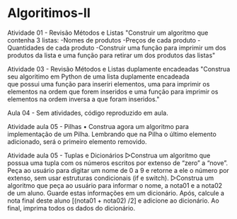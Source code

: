 # Algoritimos-II

Atividade 01 - Revisão Métodos e Listas
"Construir um algoritmo que contenha 3 listas:
-Nomes de produtos
-Preços de cada produto
-Quantidades de cada produto
-Construir uma função para imprimir um dos produtos da lista 
e uma função para retirar um dos produtos das listas"


Atividade 03 - Revisão Métodos e Listas duplamente encadeadas
"Construa seu algoritimo em Python de uma lista duplamente encadeada  
que possui uma função para inseriri elementos, uma para imprimir os 
elementos na ordem que forem inseridos e uma função para imprimir os 
elementos na ordem inversa a que foram inseridos."

Aula 04 - Sem atividades, código reproduzido em aula.

Atividade aula 05 - Pilhas
• Construa agora um algoritmo para implementação de um Pilha. 
Lembrando que na Pilha o último elemento adicionado, será o 
primeiro elemento removido.

Atividade aula 05 - Tuplas e Dicionários
▷Construa um algoritmo que possua uma tupla com os números escritos por extenso de “zero” a “nove”. 
Peça ao usuário para digitar um nome de 0 a 9 e retorne a ele o número por extenso,
sem usar estruturas condicionais (if e switch).
▷Construa um algoritmo que peça ao usuário para informar o nome, a nota01 e a nota02 de um aluno. 
Guarde estas informações em um dicionário. Após, calcule a nota final deste aluno [(nota01 + nota02) /2]
e adicione ao dicionário. Ao final, imprima todos os dados do dicionário.
